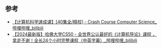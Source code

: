 




## 参考
* [【计算机科学速成课】\[40集全/精校\] - Crash Course Computer Science\_哔哩哔哩\_bilibili](https://www.bilibili.com/video/BV1EW411u7th/?vd_source=551a62963ee3cb8626205a710d9ce37f)
* [【2024最新版】哈佛大学CS50 - 全世界公认最好的《计算机导论》课程 ，拿走不谢！全长24个小时完整课程（中英字幕）\_哔哩哔哩\_bilibili](https://www.bilibili.com/video/BV1HW4y1A7Yi/?spm_id_from=333.337.search-card.all.click&vd_source=551a62963ee3cb8626205a710d9ce37f)